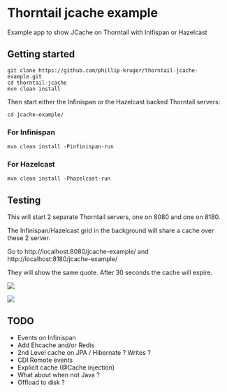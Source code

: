 # Thorntail jcache example

Example app to show JCache on Thorntail with Inifispan or Hazelcast


## Getting started

    git clone https://github.com/phillip-kruger/thorntail-jcache-example.git
    cd thorntail-jcache
    mvn clean install

Then start either the Infinispan or the Hazelcast backed Thorntail servers:

    cd jcache-example/ 

### For Infinispan
    mvn clean install -Pinfinispan-run
    
### For Hazelcast
    mvn clean install -Phazelcast-run    


## Testing

This will start 2 separate Thorntail servers, one on 8080 and one on 8180.

The Infinispan/Hazelcast grid in the background will share a cache over these 2 server.

Go to http://localhost:8080/jcache-example/ and http://localhost:8180/jcache-example/

They will show the same quote. After 30 seconds the cache will expire.

![](https://raw.githubusercontent.com/phillip-kruger/thorntail-jcache-example/master/infinispan_logo.png)

![](https://raw.githubusercontent.com/phillip-kruger/thorntail-jcache-example/master/hazelcast_logo.png)

## TODO

* Events on Infinispan
* Add Ehcache and/or Redis
* 2nd Level cache on JPA / Hibernate ? Writes ?
* CDI Remote events
* Explicit cache (@Cache injection)
* What about when not Java ?
* Offload to disk ?